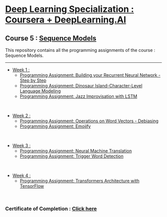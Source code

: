 # [Deep Learning Specialization : Coursera + DeepLearning.AI](https://www.coursera.org/specializations/deep-learning)
## Course 5 : [Sequence Models](https://www.coursera.org/learn/nlp-sequence-models/home/info)
This repository contains all the programming assignments of the course : Sequence Models.

<hr/>

- [Week 1 :](https://github.com/RitoChak/Sequence-Models/tree/dd6b4f91e605b2a50353db32a9af74b0d72cc805/Week%201)
  - [Programming Assignment: Building your Recurrent Neural Network - Step by Step](https://github.com/RitoChak/Sequence-Models/blob/dd6b4f91e605b2a50353db32a9af74b0d72cc805/Week%201/W1A1/Building_a_Recurrent_Neural_Network_Step_by_Step.ipynb)
  - [Programming Assignment: Dinosaur Island-Character-Level Language Modeling](https://github.com/RitoChak/Sequence-Models/blob/dd6b4f91e605b2a50353db32a9af74b0d72cc805/Week%201/W1A2/Dinosaurus_Island_Character_level_language_model.ipynb)
  - [Programming Assignment: Jazz Improvisation with LSTM](https://github.com/RitoChak/Sequence-Models/blob/dd6b4f91e605b2a50353db32a9af74b0d72cc805/Week%201/W1A3/Improvise_a_Jazz_Solo_with_an_LSTM_Network_v4.ipynb)
 
<br/>

- [Week 2 :](https://github.com/RitoChak/Sequence-Models/tree/dd6b4f91e605b2a50353db32a9af74b0d72cc805/Week%202)
  - [Programming Assignment: Operations on Word Vectors - Debiasing](https://github.com/RitoChak/Sequence-Models/blob/dd6b4f91e605b2a50353db32a9af74b0d72cc805/Week%202/W2A1/Operations_on_word_vectors_v2a.ipynb)
  - [Programming Assignment: Emojify](https://github.com/RitoChak/Sequence-Models/blob/dd6b4f91e605b2a50353db32a9af74b0d72cc805/Week%202/W2A2/Emoji_v3a.ipynb)

<br/>

- [Week 3 :](https://github.com/RitoChak/Sequence-Models/tree/dd6b4f91e605b2a50353db32a9af74b0d72cc805/Week%203)
  - [Programming Assignment: Neural Machine Translation](https://github.com/RitoChak/Sequence-Models/blob/dd6b4f91e605b2a50353db32a9af74b0d72cc805/Week%203/W3A1/Neural_machine_translation_with_attention_v4a.ipynb)
  - [Programming Assignment: Trigger Word Detection](https://github.com/RitoChak/Sequence-Models/blob/dd6b4f91e605b2a50353db32a9af74b0d72cc805/Week%203/W3A2/Trigger_word_detection_v2a.ipynb)

<br/>

- [Week 4 :](https://github.com/RitoChak/Sequence-Models/tree/dd6b4f91e605b2a50353db32a9af74b0d72cc805/Week%204)
  - [Programming Assignment: Transformers Architecture with TensorFlow](https://github.com/RitoChak/Sequence-Models/blob/dd6b4f91e605b2a50353db32a9af74b0d72cc805/Week%204/W4A1/C5_W4_A1_Transformer_Subclass_v1.ipynb)

<br/>

### Certificate of Completion : [Click here](https://coursera.org/share/a002bbde0c776b58191c7b5bb097de21)

